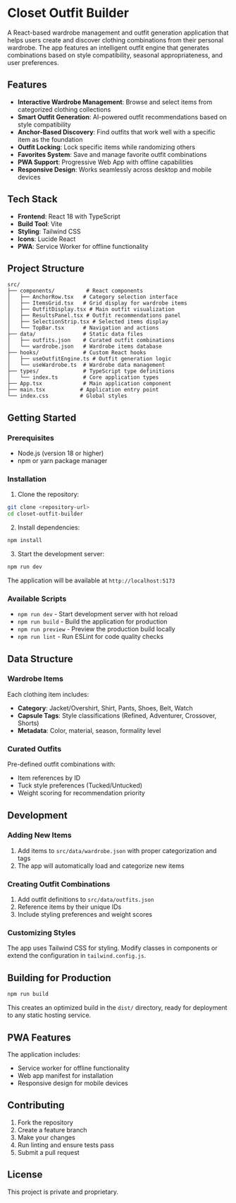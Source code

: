 # Closet Outfit Builder

A React-based wardrobe management and outfit generation application that helps users create and discover clothing combinations from their personal wardrobe. The app features an intelligent outfit engine that generates combinations based on style compatibility, seasonal appropriateness, and user preferences.

## Features

- **Interactive Wardrobe Management**: Browse and select items from categorized clothing collections
- **Smart Outfit Generation**: AI-powered outfit recommendations based on style compatibility
- **Anchor-Based Discovery**: Find outfits that work well with a specific item as the foundation
- **Outfit Locking**: Lock specific items while randomizing others
- **Favorites System**: Save and manage favorite outfit combinations
- **PWA Support**: Progressive Web App with offline capabilities
- **Responsive Design**: Works seamlessly across desktop and mobile devices

## Tech Stack

- **Frontend**: React 18 with TypeScript
- **Build Tool**: Vite
- **Styling**: Tailwind CSS
- **Icons**: Lucide React
- **PWA**: Service Worker for offline functionality

## Project Structure

```
src/
├── components/          # React components
│   ├── AnchorRow.tsx   # Category selection interface
│   ├── ItemsGrid.tsx   # Grid display for wardrobe items
│   ├── OutfitDisplay.tsx # Main outfit visualization
│   ├── ResultsPanel.tsx # Outfit recommendations panel
│   ├── SelectionStrip.tsx # Selected items display
│   └── TopBar.tsx      # Navigation and actions
├── data/               # Static data files
│   ├── outfits.json    # Curated outfit combinations
│   └── wardrobe.json   # Wardrobe items database
├── hooks/              # Custom React hooks
│   ├── useOutfitEngine.ts # Outfit generation logic
│   └── useWardrobe.ts  # Wardrobe data management
├── types/              # TypeScript type definitions
│   └── index.ts        # Core application types
├── App.tsx             # Main application component
├── main.tsx           # Application entry point
└── index.css          # Global styles
```

## Getting Started

### Prerequisites

- Node.js (version 18 or higher)
- npm or yarn package manager

### Installation

1. Clone the repository:
```bash
git clone <repository-url>
cd closet-outfit-builder
```

2. Install dependencies:
```bash
npm install
```

3. Start the development server:
```bash
npm run dev
```

The application will be available at `http://localhost:5173`

### Available Scripts

- `npm run dev` - Start development server with hot reload
- `npm run build` - Build the application for production
- `npm run preview` - Preview the production build locally
- `npm run lint` - Run ESLint for code quality checks

## Data Structure

### Wardrobe Items

Each clothing item includes:
- **Category**: Jacket/Overshirt, Shirt, Pants, Shoes, Belt, Watch
- **Capsule Tags**: Style classifications (Refined, Adventurer, Crossover, Shorts)
- **Metadata**: Color, material, season, formality level

### Curated Outfits

Pre-defined outfit combinations with:
- Item references by ID
- Tuck style preferences (Tucked/Untucked)
- Weight scoring for recommendation priority

## Development

### Adding New Items

1. Add items to `src/data/wardrobe.json` with proper categorization and tags
2. The app will automatically load and categorize new items

### Creating Outfit Combinations

1. Add outfit definitions to `src/data/outfits.json`
2. Reference items by their unique IDs
3. Include styling preferences and weight scores

### Customizing Styles

The app uses Tailwind CSS for styling. Modify classes in components or extend the configuration in `tailwind.config.js`.

## Building for Production

```bash
npm run build
```

This creates an optimized build in the `dist/` directory, ready for deployment to any static hosting service.

## PWA Features

The application includes:
- Service worker for offline functionality
- Web app manifest for installation
- Responsive design for mobile devices

## Contributing

1. Fork the repository
2. Create a feature branch
3. Make your changes
4. Run linting and ensure tests pass
5. Submit a pull request

## License

This project is private and proprietary.